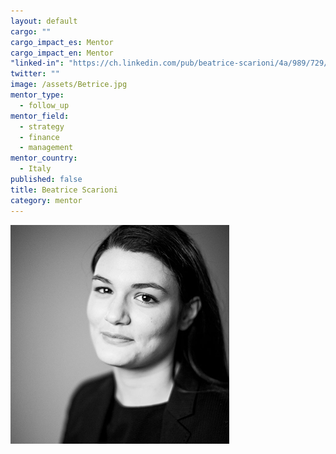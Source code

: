 ```yaml
---
layout: default
cargo: ""
cargo_impact_es: Mentor
cargo_impact_en: Mentor
"linked-in": "https://ch.linkedin.com/pub/beatrice-scarioni/4a/989/729/it"
twitter: ""
image: /assets/Betrice.jpg
mentor_type: 
  - follow_up
mentor_field: 
  - strategy
  - finance
  - management
mentor_country: 
  - Italy
published: false
title: Beatrice Scarioni
category: mentor
---
```


![Betrice.jpg](/assets/Betrice.jpg)

